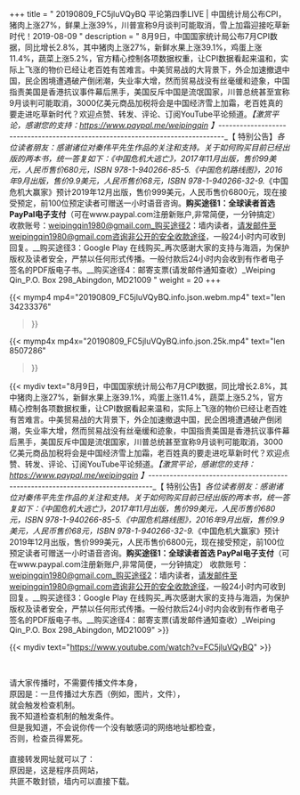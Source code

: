 +++
title = " 20190809_FC5jluVQyBQ 平论第四季LIVE | 中国统计局公布CPI，猪肉上涨27%，鲜果上涨39%，川普宣称9月谈判可能取消，雪上加霜迎接吃草新时代！2019-08-09 "
description = " 8月9日，中国国家统计局公布7月CPI数据，同比增长2.8%，其中猪肉上涨27%，新鲜水果上涨39.1%，鸡蛋上涨11.4%，蔬菜上涨5.2%，官方精心控制各项数据权重，让CPI数据看起来温和，实际上飞涨的物价已经让老百姓有苦难言。中美贸易战的大背景下，外企加速撤退中国，民企困境遭遇破产倒闭潮，失业率大增，然而贸易战没有丝毫缓和迹象，中国指责美国是香港抗议事件幕后黑手，美国反斥中国是流氓国家，川普总统甚至宣称9月谈判可能取消，3000亿美元商品加税将会是中国经济雪上加霜，老百姓真的要走进吃草新时代？欢迎点赞、转发、评论、订阅YouTube平论频道。_【激赏平论，感谢您的支持：https://www.paypal.me/weipingqin 】_-------------------------------------------------------------------------------_【 特别公告】_各位读者朋友：_感谢诸位对秦伟平先生作品的关注和支持。_关于如何购买目前已经出版的两本书，统一答复如下：_《中国危机大逃亡》，2017年11月出版，售价99美元，人民币售价680元，ISBN 978-1-940266-85-5._《中国危机路线图》，2016年9月出版，售价9.9美元，人民币售价68元，ISBN 978-1-940266-32-9._《中国危机大赢家》预计2019年12月出版，售价999美元，人民币售价6800元，现在接受预定，前100位预定读者可赠送一小时语音咨询。__购买途径1：全球读者首选 PayPal电子支付__（可在www.paypal.com注册新账户,非常简便，一分钟搞定）     收款账号：weipingqin1980@gmail.com_购买途径2：墙内读者，请发邮件至weipingqin1980@gmail.com咨询非公开的安全收款途径，一般24小时内可收到回复。__购买途径3：Google Play 在线购买_再次感谢大家的支持与海涵，为保护版权及读者安全，严禁以任何形式传播。一般付款后24小时内会收到有作者电子签名的PDF版电子书。__购买途径4：邮寄支票(请发邮件通知查收）_Weiping Qin_P.O. Box 298_Abingdon, MD21009 "
weight = 20
+++

{{< mymp4 mp4="20190809_FC5jluVQyBQ.info.json.webm.mp4" 
text="len 34233376"
>}}

{{< mymp4x  mp4x="20190809_FC5jluVQyBQ.info.json.25k.mp4"
text="len 8507286"
>}}


{{< mydiv text="8月9日，中国国家统计局公布7月CPI数据，同比增长2.8%，其中猪肉上涨27%，新鲜水果上涨39.1%，鸡蛋上涨11.4%，蔬菜上涨5.2%，官方精心控制各项数据权重，让CPI数据看起来温和，实际上飞涨的物价已经让老百姓有苦难言。中美贸易战的大背景下，外企加速撤退中国，民企困境遭遇破产倒闭潮，失业率大增，然而贸易战没有丝毫缓和迹象，中国指责美国是香港抗议事件幕后黑手，美国反斥中国是流氓国家，川普总统甚至宣称9月谈判可能取消，3000亿美元商品加税将会是中国经济雪上加霜，老百姓真的要走进吃草新时代？欢迎点赞、转发、评论、订阅YouTube平论频道。_【激赏平论，感谢您的支持：https://www.paypal.me/weipingqin 】_-------------------------------------------------------------------------------_【 特别公告】_各位读者朋友：_感谢诸位对秦伟平先生作品的关注和支持。_关于如何购买目前已经出版的两本书，统一答复如下：_《中国危机大逃亡》，2017年11月出版，售价99美元，人民币售价680元，ISBN 978-1-940266-85-5._《中国危机路线图》，2016年9月出版，售价9.9美元，人民币售价68元，ISBN 978-1-940266-32-9._《中国危机大赢家》预计2019年12月出版，售价999美元，人民币售价6800元，现在接受预定，前100位预定读者可赠送一小时语音咨询。__购买途径1：全球读者首选 PayPal电子支付__（可在www.paypal.com注册新账户,非常简便，一分钟搞定）     收款账号：weipingqin1980@gmail.com_购买途径2：墙内读者，请发邮件至weipingqin1980@gmail.com咨询非公开的安全收款途径，一般24小时内可收到回复。__购买途径3：Google Play 在线购买_再次感谢大家的支持与海涵，为保护版权及读者安全，严禁以任何形式传播。一般付款后24小时内会收到有作者电子签名的PDF版电子书。__购买途径4：邮寄支票(请发邮件通知查收）_Weiping Qin_P.O. Box 298_Abingdon, MD21009" >}}
<br>

{{< mydiv text="https://www.youtube.com/watch?v=FC5jluVQyBQ" >}}


<br>

请大家传播时，不需要传播文件本身，<br>
原因是：一旦传播过大东西（例如，图片，文件），<br>
就会触发检查机制。<br>
我不知道检查机制的触发条件。<br>
但是我知道，不会说你传一个没有敏感词的网络地址都检查，<br>
否则，检查员得累死。<br><br>
直接转发网址就可以了：<br>
原因是，这是程序员网站，<br>
共匪不敢封锁，墙内可以直接下载。


